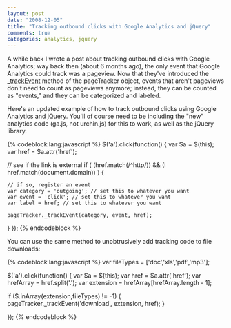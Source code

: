 ```yaml
---
layout: post
date: "2008-12-05"
title: "Tracking outbound clicks with Google Analytics and jQuery"
comments: true
categories: analytics, jquery
---
```


A while back I wrote a post about tracking outbound clicks with Google Analytics; way back then (about 6 months ago), the only event that Google Analytics could track was a pageview. Now that they've introduced the <a href="http://code.google.com/apis/analytics/docs/eventTrackerOverview.html">_trackEvent</a> method of the pageTracker object, events that aren't pageviews don't need to count as pageviews anymore; instead, they can be counted as "events," and they can be categorized and labeled.

Here's an updated example of how to track outbound clicks using Google Analytics and jQuery. You'll of course need to be including the "new" analytics code (ga.js, not urchin.js) for this to work, as well as the jQuery library.

{% codeblock lang:javascript %}
$('a').click(function() {
  var $a = $(this);
  var href = $a.attr('href');

  // see if the link is external
  if ( (href.match(/^http/)) && (! href.match(document.domain)) ) {

    // if so, register an event
    var category = 'outgoing'; // set this to whatever you want
    var event = 'click'; // set this to whatever you want
    var label = href; // set this to whatever you want

    pageTracker._trackEvent(category, event, href);
  }
});
{% endcodeblock %}

You can use the same method to unobtrusively add tracking code to file downloads:

{% codeblock lang:javascript %}
var fileTypes = ['doc','xls','pdf','mp3'];

$('a').click(function() {
  var $a = $(this);
  var href = $a.attr('href');
  var hrefArray = href.split('.');
  var extension = hrefArray[hrefArray.length - 1];

  if ($.inArray(extension,fileTypes) != -1) {
      pageTracker._trackEvent('download', extension, href);
  }

});
{% endcodeblock %}
